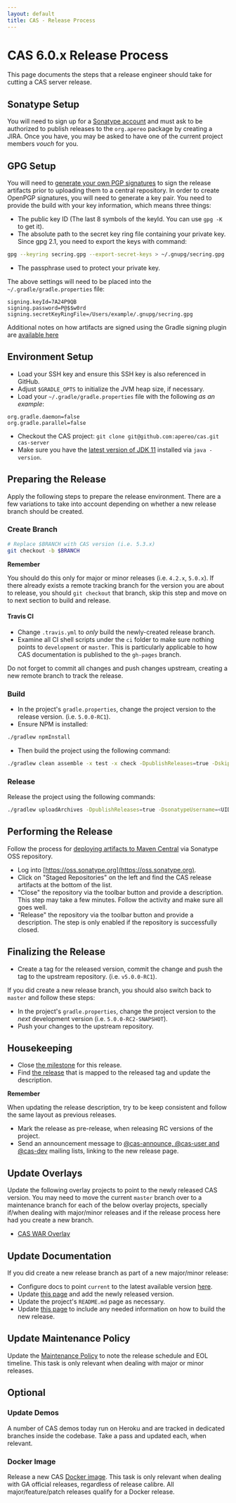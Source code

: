 ```yaml
---
layout: default
title: CAS - Release Process
---
```


# CAS 6.0.x Release Process

This page documents the steps that a release engineer should take for cutting a CAS server release. 

## Sonatype Setup

You will need to sign up for a [Sonatype account](http://central.sonatype.org/pages/ossrh-guide.html) and must ask 
to be authorized to publish releases to the `org.apereo` package by creating a JIRA. Once you have, you may be asked to have one of the
current project members *vouch* for you. 

## GPG Setup

You will need to [generate your own PGP signatures](http://blog.sonatype.com/2010/01/how-to-generate-pgp-signatures-with-maven/) to sign the release artifacts prior to uploading them to a central repository. In order to create OpenPGP signatures, you will need to generate a key pair. You need to provide the build with your key information, which means three things:

- The public key ID (The last 8 symbols of the keyId. You can use `gpg -K` to get it).
- The absolute path to the secret key ring file containing your private key. Since gpg 2.1, you need to export the keys with command:

```bash
gpg --keyring secring.gpg --export-secret-keys > ~/.gnupg/secring.gpg
```

- The passphrase used to protect your private key.

The above settings will need to be placed into the `~/.gradle/gradle.properties` file:

```properties
signing.keyId=7A24P9QB
signing.password=P@$$w0rd
signing.secretKeyRingFile=/Users/example/.gnupg/secring.gpg
```

Additional notes on how artifacts are signed using the Gradle signing plugin are [available here](https://docs.gradle.org/current/userguide/signing_plugin.html)

## Environment Setup

- Load your SSH key and ensure this SSH key is also referenced in GitHub.
- Adjust `$GRADLE_OPTS` to initialize the JVM heap size, if necessary.
- Load your `~/.gradle/gradle.properties` file with the following *as an example*:

```properties
org.gradle.daemon=false
org.gradle.parallel=false
```

- Checkout the CAS project: `git clone git@github.com:apereo/cas.git cas-server`
- Make sure you have the [latest version of JDK 11](http://www.oracle.com/technetwork/java/javase/downloads) installed via `java -version`. 

## Preparing the Release

Apply the following steps to prepare the release environment. There are a few variations to take into account depending on whether
a new release branch should be created. 

### Create Branch

```bash
# Replace $BRANCH with CAS version (i.e. 5.3.x)
git checkout -b $BRANCH
```

<div class="alert alert-warning"><strong>Remember</strong><p>You should do this only for major or minor releases (i.e. <code>4.2.x</code>, <code>5.0.x</code>).
If there already exists a remote tracking branch for the version you are about to release, you should <code>git checkout</code> that branch, 
skip this step and move on to next section to build and release.</p></div>

#### Travis CI

- Change `.travis.yml` to *only* build the newly-created release branch.
- Examine all CI shell scripts under the `ci` folder to make sure nothing points to `development` or `master`. This is particularly applicable to how CAS documentation is published to the `gh-pages` branch.
 
Do not forget to commit all changes and push changes upstream, creating a new remote branch to track the release.

### Build 

- In the project's `gradle.properties`, change the project version to the release version. (i.e. `5.0.0-RC1`). 
- Ensure NPM is installed:

```bash
./gradlew npmInstall
```

- Then build the project using the following command:

```bash
./gradlew clean assemble -x test -x check -DpublishReleases=true -DskipNodeModulesCleanUp=true -DskipNpmCache=true
```

### Release

Release the project using the following commands:

```bash
./gradlew uploadArchives -DpublishReleases=true -DsonatypeUsername=<UID> -DsonatypePassword=<PASSWORD> -DskipNodeModulesCleanUp=true -DskipNpmCache=true -Dorg.gradle.internal.http.socketTimeout=160000 -Dorg.gradle.internal.http.connectionTimeout=160000
```

## Performing the Release

Follow the process for [deploying artifacts to Maven Central](https://wiki.jasig.org/display/JCH/Deploying+Maven+Artifacts) via Sonatype OSS repository.  

- Log into [https://oss.sonatype.org](https://oss.sonatype.org).
- Click on "Staged Repositories" on the left and find the CAS release artifacts at the bottom of the list.
- "Close" the repository via the toolbar button and provide a description. This step may take a few minutes. Follow the activity and make sure all goes well.
- "Release" the repository via the toolbar button and provide a description. The step is only enabled if the repository is successfully closed.

## Finalizing the Release

- Create a tag for the released version, commit the change and push the tag to the upstream repository. (i.e. `v5.0.0-RC1`).

If you did create a new release branch, you should also switch back to `master` and follow these steps:

- In the project's `gradle.properties`, change the project version to the *next* development version (i.e. `5.0.0-RC2-SNAPSHOT`). 
- Push your changes to the upstream repository. 

## Housekeeping

- Close [the milestone](https://github.com/apereo/cas/milestones) for this release.
- Find [the release](https://github.com/apereo/cas/releases) that is mapped to the released tag and update the description.

<div class="alert alert-info"><strong>Remember</strong><p>When updating the release description, try to be keep consistent and follow the same layout as previous releases.</p></div>

- Mark the release as pre-release, when releasing RC versions of the project. 
- Send an announcement message to [@cas-announce, @cas-user and @cas-dev](/cas/Mailing-Lists.html) mailing lists, linking to the new release page.

## Update Overlays

Update the following overlay projects to point to the newly released CAS version. You may need to move the current `master` branch
over to a maintenance branch for each of the below overlay projects, specially if/when dealing with major/minor releases
and if the release process here had you create a new branch. 

- [CAS WAR Overlay](https://github.com/apereo/cas-overlay-template)

## Update Documentation

If you did create a new release branch as part of a new major/minor release:

- Configure docs to point `current` to the latest available version [here](https://github.com/apereo/cas/blob/gh-pages/current/index.html).
- Update [this page](https://github.com/apereo/cas/edit/gh-pages/Older-Versions.md/) and add the newly released version.
- Update the project's `README.md` page as necessary.
- Update [this page](https://apereo.github.io/cas/developer/Build-Process.html) to include any needed information on how to build the new release.

## Update Maintenance Policy

Update the [Maintenance Policy](Maintenance-Policy.html) to note the release schedule and EOL timeline. 
This task is only relevant when dealing with major or minor releases.

## Optional

### Update Demos

A number of CAS demos today run on Heroku and are tracked in dedicated branches inside the codebase. Take a pass and updated each, when relevant.

### Docker Image

Release a new CAS [Docker image](https://github.com/apereo/cas-webapp-docker).
This task is only relevant when dealing with GA official releases, regardless of release calibre. All major/feature/patch releases
qualify for a Docker release.
